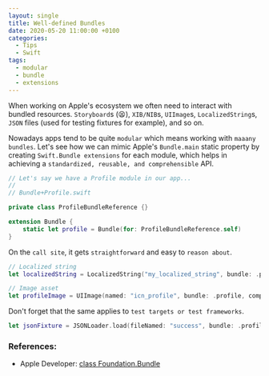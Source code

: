 ```yaml
---
layout: single
title: Well-defined Bundles
date: 2020-05-20 11:00:00 +0100
categories:
  - Tips
  - Swift
tags:
  - modular
  - bundle
  - extensions
---
```


When working on Apple's ecosystem we often need to interact with bundled resources. `Storyboard`s (😫), `XIB/NIB`s, `UIImage`s, `LocalizedString`s, `JSON` files (used for testing fixtures for example), and so on.
<br>

Nowadays apps tend to be quite `modular` which means working with `maaany bundles`. Let's see how we can mimic Apple's `Bundle.main` static property by creating `Swift.Bundle extensions` for each module, which helps in achieving a `standardized, reusable, and comprehensible` API.

```swift
// Let's say we have a Profile module in our app...
//
// Bundle+Profile.swift 

private class ProfileBundleReference {}

extension Bundle {
    static let profile = Bundle(for: ProfileBundleReference.self)
}
```

On the `call site`, it gets `straightforward` and easy to `reason about`.

```swift
// Localized string
let localizedString = LocalizedString("my_localized_string", bundle: .profile, comment: "")

// Image asset
let profileImage = UIImage(named: "icn_profile", bundle: .profile, compatibleWith: nil)
```

Don't forget that the same applies to `test targets or test frameworks`.
```swift
let jsonFixture = JSONLoader.load(fileNamed: "success", bundle: .profileTests)
```

### References: 
* Apple Developer: [class Foundation.Bundle](https://developer.apple.com/documentation/foundation/bundle)
